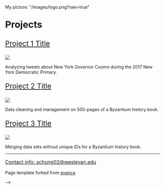 <p style="font-size:25px; font-family: Roboto"> </p>
My picture: "/images/logo.png?raw=true"

 <p style="font-size:30px;"> <b> Projects  </b> </p>

 <p style="font-size:23px;"> <a href="Cuomo_Twitter.html"> Project 1 Title </a> </p>

<img src="images/dummy_thumbnail.jpg?raw=true"/>

Analyzing tweets about New York Governor Cuomo during the 2017 New York Democratic Primary.

 <p style="font-size:23px;"> <a href="TL_Cleaning.html"> Project 2 Title </a> </p>

<img src="images/dummy_thumbnail.jpg?raw=true"/>

Data cleaning and management on 500-pages of a Byzantium history book.

<p style="font-size:23px;"> <a href="TL_Other.html"> Project 3 Title </a> </p>

<img src="images/dummy_thumbnail.jpg?raw=true"/>

Merging data sets without unique IDs for a Byzantium history book.

---

<p style="font-size:16px;"> <a href="mailto: schung02@wesleyan.edu"> Contact info: schung02@wesleyan.edu </a> </p>

<p style="font-size:14px;">Page template forked from <a href="https://github.com/evanca/quick-portfolio">evanca</a></p> -->
